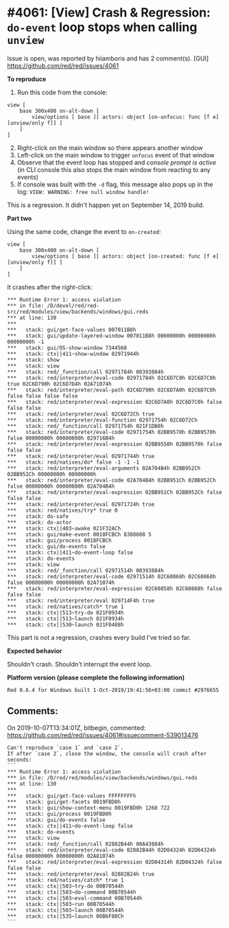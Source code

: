 
#4061: [View] Crash & Regression: `do-event` loop stops when calling `unview`
================================================================================
Issue is open, was reported by hiiamboris and has 2 comment(s).
[GUI]
<https://github.com/red/red/issues/4061>

**To reproduce**

1) Run this code from the console:
```
view [
    base 300x400 on-alt-down [
        view/options [ base ][ actors: object [on-unfocus: func [f e] [unview/only f]] ]
    ]
]
```
2) Right-click on the main window so there appears another window
3) Left-click on the main window to trigger `unfocus` event of that window
4) Observe that the event loop has stopped and _console prompt is active_ (in CLI console this also stops the main window from reacting to any events)
5) If console was built with the `-d` flag, this message also pops up in the log:
`VIEW: WARNING: free null window handle!`

This is a regression. It didn't happen yet on September 14, 2019 build.

**Part two**

Using the same code, change the event to `on-created`:
```
view [
    base 300x400 on-alt-down [
        view/options [ base ][ actors: object [on-created: func [f e] [unview/only f]] ]
    ]
]
```
It crashes after the right-click:
```
*** Runtime Error 1: access violation
*** in file: /D/devel/red/red-src/red/modules/view/backends/windows/gui.reds
*** at line: 130
***
***   stack: gui/get-face-values 007011B8h
***   stack: gui/update-layered-window 007011B8h 00000000h 00000000h 00000000h -1
***   stack: gui/OS-show-window 7344568
***   stack: ctx||411~show-window 02971944h
***   stack: show
***   stack: view
***   stack: red/_function/call 02971784h 00393884h
***   stack: red/interpreter/eval-code 02971784h 02C6D7C0h 02C6D7C0h true 02C6D790h 02C6D7D4h 02A71074h
***   stack: red/interpreter/eval-path 02C6D790h 02C6D7A0h 02C6D7C0h false false false false
***   stack: red/interpreter/eval-expression 02C6D7A0h 02C6D7C0h false false false
***   stack: red/interpreter/eval 02C6D72Ch true
***   stack: red/interpreter/eval-function 02971754h 02C6D72Ch
***   stack: red/_function/call 02971754h 021F1DB8h
***   stack: red/interpreter/eval-code 02971754h 02BB9570h 02BB9570h false 00000000h 00000000h 029716B4h
***   stack: red/interpreter/eval-expression 02BB9550h 02BB9570h false false false
***   stack: red/interpreter/eval 02971744h true
***   stack: red/natives/do* false -1 -1 -1
***   stack: red/interpreter/eval-arguments 02A704B4h 02BB952Ch 02BB952Ch 00000000h 00000000h
***   stack: red/interpreter/eval-code 02A704B4h 02BB951Ch 02BB952Ch false 00000000h 00000000h 02A704B4h
***   stack: red/interpreter/eval-expression 02BB951Ch 02BB952Ch false false false
***   stack: red/interpreter/eval 02971724h true
***   stack: red/natives/try* true 0
***   stack: do-safe
***   stack: do-actor
***   stack: ctx||403~awake 021F32ACh
***   stack: gui/make-event 0018FCBCh 8388608 5
***   stack: gui/process 0018FCBCh
***   stack: gui/do-events false
***   stack: ctx||411~do-event-loop false
***   stack: do-events
***   stack: view
***   stack: red/_function/call 02971514h 00393884h
***   stack: red/interpreter/eval-code 02971514h 02C60868h 02C60868h false 00000000h 00000000h 02A71074h
***   stack: red/interpreter/eval-expression 02C60858h 02C60868h false false false
***   stack: red/interpreter/eval 029714F4h true
***   stack: red/natives/catch* true 1
***   stack: ctx||513~try-do 021F0934h
***   stack: ctx||513~launch 021F0934h
***   stack: ctx||530~launch 021F0488h
```
This part is not a regression, crashes every build I've tried so far.

**Expected behavior**

Shouldn't crash. Shouldn't interrupt the event loop.

**Platform version (please complete the following information)**
```
Red 0.6.4 for Windows built 1-Oct-2019/19:41:56+03:00 commit #2976655
```



Comments:
--------------------------------------------------------------------------------

On 2019-10-07T13:34:01Z, bitbegin, commented:
<https://github.com/red/red/issues/4061#issuecomment-539013476>

    Can't reproduce `case 1` and `case 2`. 
    If after `case 2`, close the window, the console will crash after seconds:
    ```
    *** Runtime Error 1: access violation
    *** in file: /D/red/red/modules/view/backends/windows/gui.reds
    *** at line: 130
    ***
    ***   stack: gui/get-face-values FFFFFFFFh
    ***   stack: gui/get-facets 0019FBD0h
    ***   stack: gui/show-context-menu 0019FBD0h 1260 722
    ***   stack: gui/process 0019FBD0h
    ***   stack: gui/do-events false
    ***   stack: ctx||411~do-event-loop false
    ***   stack: do-events
    ***   stack: view
    ***   stack: red/_function/call 02882B44h 00A43884h
    ***   stack: red/interpreter/eval-code 02882B44h 02D04324h 02D04324h false 00000000h 00000000h 02A81074h
    ***   stack: red/interpreter/eval-expression 02D04314h 02D04324h false false false
    ***   stack: red/interpreter/eval 02882B24h true
    ***   stack: red/natives/catch* true 1
    ***   stack: ctx||503~try-do 00B70544h
    ***   stack: ctx||503~do-command 00B70544h
    ***   stack: ctx||503~eval-command 00B70544h
    ***   stack: ctx||503~run 00B70544h
    ***   stack: ctx||503~launch 00B70544h
    ***   stack: ctx||535~launch 00B6F80Ch
    ```

